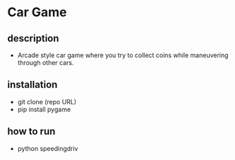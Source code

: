 # Car Game

## description
* Arcade style car game where you try to collect coins while maneuvering through other cars.

## installation

* git clone (repo URL)
* pip install pygame

## how to run

* python speedingdriv

